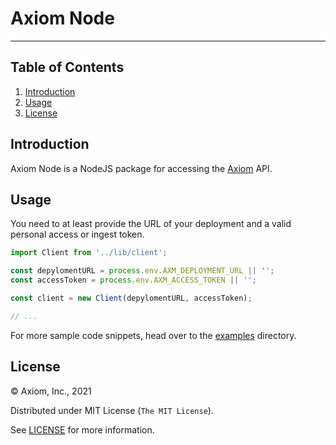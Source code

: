 # Axiom Node

---

## Table of Contents

1. [Introduction](#introduction)
1. [Usage](#usage)
1. [License](#license)

## Introduction

Axiom Node is a NodeJS package for accessing the [Axiom](https://www.axiom.co/)
API.

## Usage

You need to at least provide the URL of your deployment and a valid personal 
access or ingest token.

```ts
import Client from '../lib/client';

const depylomentURL = process.env.AXM_DEPLOYMENT_URL || '';
const accessToken = process.env.AXM_ACCESS_TOKEN || '';

const client = new Client(depylomentURL, accessToken);

// ...
```

For more sample code snippets, head over to the [examples](examples) directory.

## License

&copy; Axiom, Inc., 2021

Distributed under MIT License (`The MIT License`).

See [LICENSE](LICENSE) for more information.
